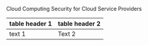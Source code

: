 Cloud Computing Security for Cloud Service Providers

| table header 1        | table header 2        |
| ---                   | ---                   |
| text 1                | Text 2                |
